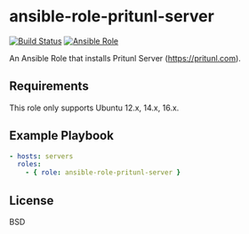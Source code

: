 ansible-role-pritunl-server
=========
[![Build Status](https://travis-ci.org/jugatsu/ansible-role-pritunl-server.svg?branch=master)](https://travis-ci.org/jugatsu/ansible-role-pritunl-server)
[![Ansible Role](https://img.shields.io/ansible/role/21878.svg)](https://galaxy.ansible.com/jugatsu/pritunl-server/)

An Ansible Role that installs Pritunl Server (https://pritunl.com).

Requirements
------------

This role only supports Ubuntu 12.x, 14.x, 16.x.

Example Playbook
----------------
```yaml
- hosts: servers
  roles:
    - { role: ansible-role-pritunl-server }
```

License
-------

BSD
